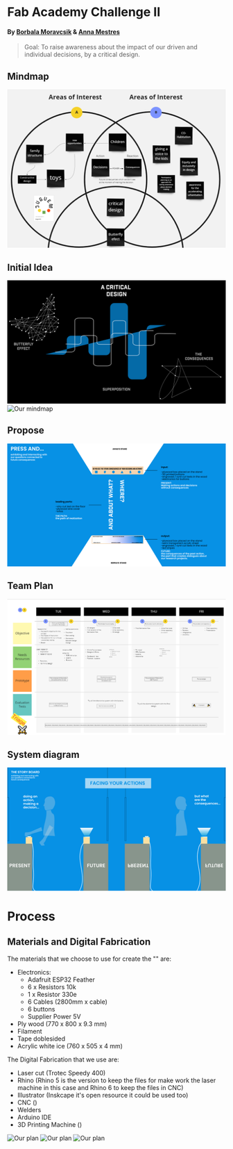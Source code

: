 # Fab Academy Challenge II

#### By [Borbala Moravcsik](https://borbalamoravcsik.github.io/mdef-borka/Fabacademy-challenge2.html) & [Anna Mestres](https://anna-mestres.github.io/anna.mestres/fab/c2.html)

>Goal:
To raise awareness about the impact of our driven and individual decisions, by a critical design.


## Mindmap

![Our mindmap](images/mindmap.png)

## Initial Idea

![Our mindmap](images/Initialidea-01.png)
![Our mindmap](images/Initialidea-02.png)

## Propose

![Our mindmap](images/proposal-01.png)

## Team Plan

![Our plan](images/plan.png)

## System diagram

![Our plan](images/systemdiagramm.png)

# Process

## Materials and Digital Fabrication

The materials that we choose to use for create the "" are:
  * Electronics:
    *  Adafruit ESP32 Feather
    *  6 x Resistors 10k
    *  1 x Resistor 330e
    *  6 Cables (2800mm x cable)
    *  6 buttons
    *  Supplier Power 5V
  * Ply wood (770 x 800 x 9.3 mm)
  * Filament
  * Tape doblesided
  * Acrylic white ice (760 x 505 x 4 mm)


The Digital Fabrication that we use are:

  * Laser cut (Trotec Speedy 400)
  * Rhino (Rhino 5 is the version to keep the files for make work the laser machine in this case and Rhino 6 to keep the files in CNC)
  * Illustrator (Inskcape it's open resource it could be used too)
  * CNC ()
  * Welders
  * Arduino IDE
  * 3D Printing Machine ()

![Our plan](images/Process-01.png)
![Our plan](images/Process-02.png)
![Our plan](images/Process-03.png)
